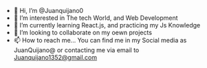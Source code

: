 - 👋 Hi, I’m @Juanquijano0
- 👀 I’m interested in The tech World, and Web Development
- 🌱 I’m currently learning React.js, and practicing my Js Knowledge
- 💞️ I’m looking to collaborate on my oewn projects
- 📫 How to reach me... You can find me in my Social media as JuanQuijano@ or contacting me via email to Juanquijano1352@gmail.com

<!---
Juanquijano0/Juanquijano0 is a ✨ special ✨ repository because its `README.md` (this file) appears on your GitHub profile.
You can click the Preview link to take a look at your changes.
--->
